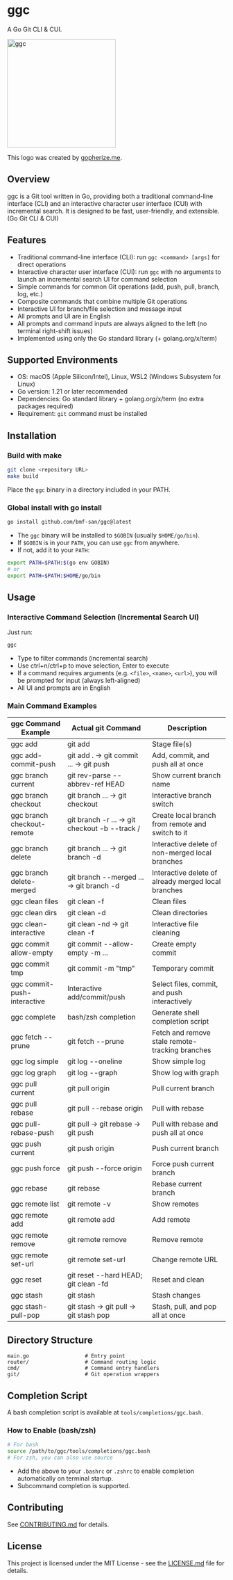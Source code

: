 # ggc

A Go Git CLI & CUI.

<img src="https://storage.googleapis.com/gopherizeme.appspot.com/gophers/22bdcabe630eb8f45ed8c740ea665a8345f1d3f6.png" alt="ggc" title="ggc" width="250px">

This logo was created by [gopherize.me](https://gopherize.me/gopher/d654ddf2b81c2b4123684f93071af0cf559eb0b5).

## Overview

ggc is a Git tool written in Go, providing both a traditional command-line interface (CLI) and an interactive character user interface (CUI) with incremental search. It is designed to be fast, user-friendly, and extensible. (Go Git CLI & CUI)

## Features
- Traditional command-line interface (CLI): run `ggc <command> [args]` for direct operations
- Interactive character user interface (CUI): run `ggc` with no arguments to launch an incremental search UI for command selection
- Simple commands for common Git operations (add, push, pull, branch, log, etc.)
- Composite commands that combine multiple Git operations
- Interactive UI for branch/file selection and message input
- All prompts and UI are in English
- All prompts and command inputs are always aligned to the left (no terminal right-shift issues)
- Implemented using only the Go standard library (+ golang.org/x/term)

## Supported Environments
- OS: macOS (Apple Silicon/Intel), Linux, WSL2 (Windows Subsystem for Linux)
- Go version: 1.21 or later recommended
- Dependencies: Go standard library + golang.org/x/term (no extra packages required)
- Requirement: `git` command must be installed

## Installation

### Build with make

```sh
git clone <repository URL>
make build
```

Place the `ggc` binary in a directory included in your PATH.

### Global install with go install

```sh
go install github.com/bmf-san/ggc@latest
```

- The `ggc` binary will be installed to `$GOBIN` (usually `$HOME/go/bin`).
- If `$GOBIN` is in your `PATH`, you can use `ggc` from anywhere.
- If not, add it to your `PATH`:

```sh
export PATH=$PATH:$(go env GOBIN)
# or
export PATH=$PATH:$HOME/go/bin
```

## Usage

### Interactive Command Selection (Incremental Search UI)

Just run:

```sh
ggc
```

- Type to filter commands (incremental search)
- Use ctrl+n/ctrl+p to move selection, Enter to execute
- If a command requires arguments (e.g. `<file>`, `<name>`, `<url>`), you will be prompted for input (always left-aligned)
- All UI and prompts are in English

### Main Command Examples

|     ggc Command Example      |       Actual git Command       |              Description               |
| --------------------------- | ------------------------------ | -------------------------------------- |
| ggc add <file>              | git add <file>                 | Stage file(s)                          |
| ggc add-commit-push         | git add . → git commit ... → git push | Add, commit, and push all at once |
| ggc branch current          | git rev-parse --abbrev-ref HEAD| Show current branch name               |
| ggc branch checkout         | git branch ... → git checkout <selected> | Interactive branch switch     |
| ggc branch checkout-remote  | git branch -r ... → git checkout -b <n> --track <remote>/<branch> | Create local branch from remote and switch to it |
| ggc branch delete          | git branch ... → git branch -d <selected> | Interactive delete of non-merged local branches |
| ggc branch delete-merged   | git branch --merged ... → git branch -d <selected> | Interactive delete of already merged local branches |
| ggc clean files             | git clean -f                    | Clean files                            |
| ggc clean dirs              | git clean -d                    | Clean directories                      |
| ggc clean-interactive       | git clean -nd → git clean -f    | Interactive file cleaning              |
| ggc commit allow-empty      | git commit --allow-empty -m ... | Create empty commit                    |
| ggc commit tmp              | git commit -m "tmp"             | Temporary commit                       |
| ggc commit-push-interactive | Interactive add/commit/push     | Select files, commit, and push interactively |
| ggc complete               | bash/zsh completion            | Generate shell completion script        |
| ggc fetch --prune          | git fetch --prune              | Fetch and remove stale remote-tracking branches |
| ggc log simple              | git log --oneline               | Show simple log                        |
| ggc log graph               | git log --graph                 | Show log with graph                    |
| ggc pull current            | git pull origin <branch>        | Pull current branch                    |
| ggc pull rebase             | git pull --rebase origin <branch>| Pull with rebase                      |
| ggc pull-rebase-push        | git pull → git rebase → git push | Pull with rebase and push all at once |
| ggc push current            | git push origin <branch>        | Push current branch                    |
| ggc push force              | git push --force origin <branch>| Force push current branch              |
| ggc rebase                  | git rebase                      | Rebase current branch                  |
| ggc remote list             | git remote -v                   | Show remotes                           |
| ggc remote add <n> <url>    | git remote add <n> <url>       | Add remote                             |
| ggc remote remove <n>       | git remote remove <n>          | Remove remote                          |
| ggc remote set-url <n> <url>| git remote set-url <n> <url>   | Change remote URL                      |
| ggc reset                   | git reset --hard HEAD; git clean -fd | Reset and clean                   |
| ggc stash                   | git stash                       | Stash changes                          |
| ggc stash-pull-pop          | git stash → git pull → git stash pop | Stash, pull, and pop all at once  |

## Directory Structure

```
main.go                  # Entry point
router/                  # Command routing logic
cmd/                     # Command entry handlers
git/                     # Git operation wrappers
```

## Completion Script

A bash completion script is available at `tools/completions/ggc.bash`.

### How to Enable (bash/zsh)

```sh
# For bash
source /path/to/ggc/tools/completions/ggc.bash
# For zsh, you can also use source
```

- Add the above to your `.bashrc` or `.zshrc` to enable completion automatically on terminal startup.
- Subcommand completion is supported.

## Contributing

See [CONTRIBUTING.md](CONTRIBUTING.md) for details.

## License

This project is licensed under the MIT License - see the [LICENSE.md](LICENSE.md) file for details.